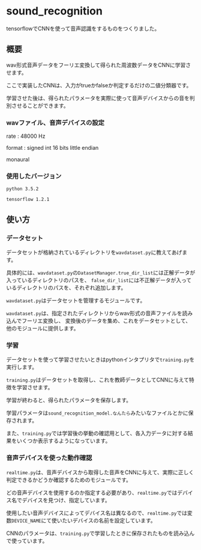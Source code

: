 # sound_recognition

tensorflowでCNNを使って音声認識をするものをつくりました。


## 概要

wav形式音声データをフーリエ変換して得られた周波数データをCNNに学習させます。

ここで実装したCNNは、入力がtrueかfalseか判定するだけの二値分類器です。

学習させた後は、得られたパラメータを実際に使って音声デバイスからの音を判別させることができます。


### wavファイル、音声デバイスの設定

rate : 48000 Hz

format : signed int 16 bits little endian

monaural



### 使用したバージョン

`python 3.5.2`

`tensorflow 1.2.1`


## 使い方

### データセット

データセットが格納されているディレクトリを`wavdataset.py`に教えてあげます。

具体的には、`wavdataset.py`の`DatasetManager.true_dir_list`には正解データが入っているディレクトリのパスを、
`false_dir_list`には不正解データが入っているディレクトリのパスを、それぞれ追加します。

`wavdataset.py`はデータセットを管理するモジュールです。

`wavdataset.py`は、指定されたディレクトリからwav形式の音声ファイルを読み込んでフーリエ変換し、
変換後のデータを集め、これをデータセットとして、他のモジュールに提供します。



### 学習

データセットを使って学習させたいときはpythonインタプリタで`training.py`を実行します。

`training.py`はデータセットを取得し、これを教師データとしてCNNに与えて特徴を学習させます。

学習が終わると、得られたパラメータを保存します。

学習パラメータは`sound_recognition_model.なんたら`みたいなファイルとかに保存されます。

また、`training.py`では学習後の挙動の確認用として、各入力データに対する結果をいくつか表示するようになっています。



### 音声デバイスを使った動作確認

`realtime.py`は、音声デバイスから取得した音声をCNNに与えて、実際に正しく判定できるかどうか確認するためのモジュールです。

どの音声デバイスを使用するのか指定する必要があり、`realtime.py`ではデバイス名でデバイスを見つけ、指定しています。

使用したい音声デバイスによってデバイス名は異なるので、`realtime.py`では変数`DEVICE_NAME`にて使いたいデバイスの名前を設定しています。

CNNのパラメータは、`training.py`で学習したときに保存されたものを読み込んで使っています。

